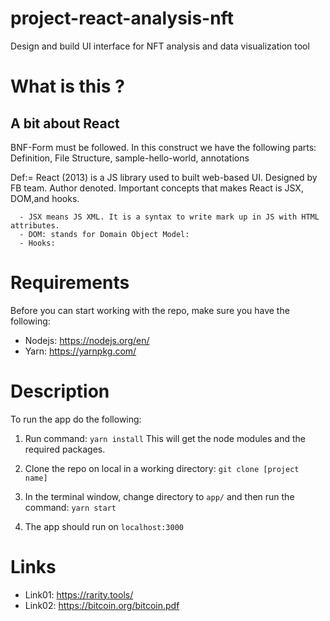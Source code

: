 # project-react-analysis-nft
Design and build UI interface for NFT analysis and data visualization tool

# What is this ?

## A bit about React

BNF-Form must be followed. In this construct we have the following parts: Definition, File Structure, sample-hello-world, annotations

Def:= React (2013) is a JS library used to built web-based UI. Designed by FB team. Author denoted. Important concepts that makes React is JSX, DOM,and hooks.

      - JSX means JS XML. It is a syntax to write mark up in JS with HTML attributes.
      - DOM: stands for Domain Object Model:
      - Hooks:

# Requirements

Before you can start working with the repo, make sure you have the following:

- Nodejs: https://nodejs.org/en/
- Yarn: https://yarnpkg.com/

# Description

To run the app do the following:

1. Run command: `yarn install` 
   This will get the node modules and the required
   packages.

1. Clone the repo on local in a working directory: `git clone [project name]`

2. In the terminal window, change directory to 
   `app/` and then run the command: `yarn start`

3. The app should run on `localhost:3000`

# Links

- Link01: https://rarity.tools/
- Link02: https://bitcoin.org/bitcoin.pdf
